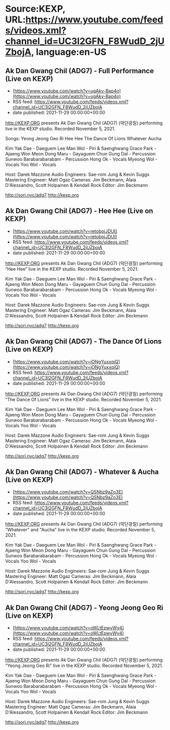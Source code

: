 # Source:KEXP, URL:https://www.youtube.com/feeds/videos.xml?channel_id=UC3I2GFN_F8WudD_2jUZbojA, language:en-US

## Ak Dan Gwang Chil (ADG7) - Full Performance (Live on KEXP)
 - [https://www.youtube.com/watch?v=ugAkv-Bap4o](https://www.youtube.com/watch?v=ugAkv-Bap4o)
 - RSS feed: https://www.youtube.com/feeds/videos.xml?channel_id=UC3I2GFN_F8WudD_2jUZbojA
 - date published: 2021-11-29 00:00:00+00:00

http://KEXP.ORG presents Ak Dan Gwang Chil (ADG7) (악단광칠) performing live in the KEXP studio. Recorded November 5, 2021.

Songs:
Yeong Jeong Geo Ri
Hee Hee
The Dance Of Lions 
Whatever
Aucha

Kim Yak Dae - Daeguem
Lee Man Wol - Piri & Saenghwang
Grace Park - Ajaeng
Won Meon Dong Maru - Gayaguem
Chun Gung Dal - Percussion
Sunwoo Barabarabarabam - Percussion
Hong Ok - Vocals
Myeong Wol - Vocals
Yoo Wol - Vocals

Host: Darek Mazzone
Audio Engineers: Sae-rom Jung & Kevin Suggs
Mastering Engineer: Matt Ogaz
Cameras: Jim Beckmann, Alaia D'Alessandro, Scott Holpainen & Kendall Rock
Editor: Jim Beckmann

http://sori.nyc/adg7
http://kexp.org

## Ak Dan Gwang Chil (ADG7) - Hee Hee (Live on KEXP)
 - [https://www.youtube.com/watch?v=retobpjJDUI](https://www.youtube.com/watch?v=retobpjJDUI)
 - RSS feed: https://www.youtube.com/feeds/videos.xml?channel_id=UC3I2GFN_F8WudD_2jUZbojA
 - date published: 2021-11-29 00:00:00+00:00

http://KEXP.ORG presents Ak Dan Gwang Chil (ADG7) (악단광칠) performing “Hee Hee” live in the KEXP studio. Recorded November 5, 2021.

Kim Yak Dae - Daeguem
Lee Man Wol - Piri & Saenghwang
Grace Park - Ajaeng
Won Meon Dong Maru - Gayaguem
Chun Gung Dal - Percussion
Sunwoo Barabarabarabam - Percussion
Hong Ok - Vocals
Myeong Wol - Vocals
Yoo Wol - Vocals

Host: Darek Mazzone
Audio Engineers: Sae-rom Jung & Kevin Suggs
Mastering Engineer: Matt Ogaz
Cameras: Jim Beckmann, Alaia D'Alessandro, Scott Holpainen & Kendall Rock
Editor: Jim Beckmann

http://sori.nyc/adg7
http://kexp.org

## Ak Dan Gwang Chil (ADG7) - The Dance Of Lions (Live on KEXP)
 - [https://www.youtube.com/watch?v=iONgYuxxqiQ](https://www.youtube.com/watch?v=iONgYuxxqiQ)
 - RSS feed: https://www.youtube.com/feeds/videos.xml?channel_id=UC3I2GFN_F8WudD_2jUZbojA
 - date published: 2021-11-29 00:00:00+00:00

http://KEXP.ORG presents Ak Dan Gwang Chil (ADG7) (악단광칠) performing “The Dance Of Lions” live in the KEXP studio. Recorded November 5, 2021.

Kim Yak Dae - Daeguem
Lee Man Wol - Piri & Saenghwang
Grace Park - Ajaeng
Won Meon Dong Maru - Gayaguem
Chun Gung Dal - Percussion
Sunwoo Barabarabarabam - Percussion
Hong Ok - Vocals
Myeong Wol - Vocals
Yoo Wol - Vocals

Host: Darek Mazzone
Audio Engineers: Sae-rom Jung & Kevin Suggs
Mastering Engineer: Matt Ogaz
Cameras: Jim Beckmann, Alaia D'Alessandro, Scott Holpainen & Kendall Rock
Editor: Jim Beckmann

http://sori.nyc/adg7
http://kexp.org

## Ak Dan Gwang Chil (ADG7) - Whatever & Aucha (Live on KEXP)
 - [https://www.youtube.com/watch?v=QSNbz9aZo3E](https://www.youtube.com/watch?v=QSNbz9aZo3E)
 - RSS feed: https://www.youtube.com/feeds/videos.xml?channel_id=UC3I2GFN_F8WudD_2jUZbojA
 - date published: 2021-11-29 00:00:00+00:00

http://KEXP.ORG presents Ak Dan Gwang Chil (ADG7) (악단광칠) performing “Whatever" and "Aucha” live in the KEXP studio. Recorded November 5, 2021.

Kim Yak Dae - Daeguem
Lee Man Wol - Piri & Saenghwang
Grace Park - Ajaeng
Won Meon Dong Maru - Gayaguem
Chun Gung Dal - Percussion
Sunwoo Barabarabarabam - Percussion
Hong Ok - Vocals
Myeong Wol - Vocals
Yoo Wol - Vocals

Host: Darek Mazzone
Audio Engineers: Sae-rom Jung & Kevin Suggs
Mastering Engineer: Matt Ogaz
Cameras: Jim Beckmann, Alaia D'Alessandro, Scott Holpainen & Kendall Rock
Editor: Jim Beckmann

http://sori.nyc/adg7
http://kexp.org

## Ak Dan Gwang Chil (ADG7) - Yeong Jeong Geo Ri (Live on KEXP)
 - [https://www.youtube.com/watch?v=oWLtEpwyWy4](https://www.youtube.com/watch?v=oWLtEpwyWy4)
 - RSS feed: https://www.youtube.com/feeds/videos.xml?channel_id=UC3I2GFN_F8WudD_2jUZbojA
 - date published: 2021-11-29 00:00:00+00:00

http://KEXP.ORG presents Ak Dan Gwang Chil (ADG7) (악단광칠) performing “Yeong Jeong Geo Ri” live in the KEXP studio. Recorded November 5, 2021.

Kim Yak Dae - Daeguem
Lee Man Wol - Piri & Saenghwang
Grace Park - Ajaeng
Won Meon Dong Maru - Gayaguem
Chun Gung Dal - Percussion
Sunwoo Barabarabarabam - Percussion
Hong Ok - Vocals
Myeong Wol - Vocals
Yoo Wol - Vocals

Host: Darek Mazzone
Audio Engineers: Sae-rom Jung & Kevin Suggs
Mastering Engineer: Matt Ogaz
Cameras: Jim Beckmann, Alaia D'Alessandro, Scott Holpainen & Kendall Rock
Editor: Jim Beckmann

http://sori.nyc/adg7
http://kexp.org

